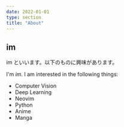 ```yaml
---
date: 2022-01-01
type: section
title: "About"
---
```


## im

im といいます。以下のものに興味があります。

I'm *im*. I am interested in the following things:

- Computer Vision
- Deep Learning
- Neovim
- Python
- Anime
- Manga
